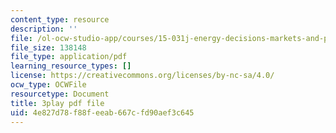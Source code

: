 ```yaml
---
content_type: resource
description: ''
file: /ol-ocw-studio-app/courses/15-031j-energy-decisions-markets-and-policies-spring-2012/4e827d78f88feeab667cfd90aef3c645_mKmMDYGO3-Y.pdf
file_size: 138148
file_type: application/pdf
learning_resource_types: []
license: https://creativecommons.org/licenses/by-nc-sa/4.0/
ocw_type: OCWFile
resourcetype: Document
title: 3play pdf file
uid: 4e827d78-f88f-eeab-667c-fd90aef3c645
---
```

